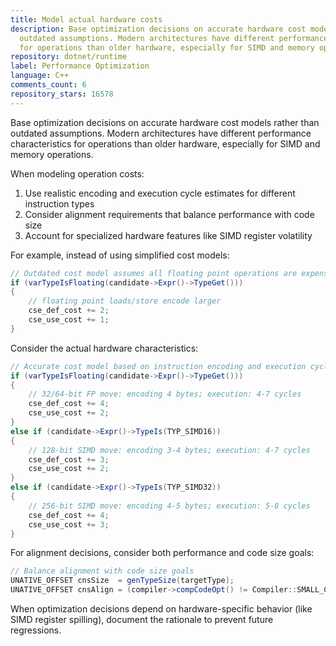 ```yaml
---
title: Model actual hardware costs
description: Base optimization decisions on accurate hardware cost models rather than
  outdated assumptions. Modern architectures have different performance characteristics
  for operations than older hardware, especially for SIMD and memory operations.
repository: dotnet/runtime
label: Performance Optimization
language: C++
comments_count: 6
repository_stars: 16578
---
```


Base optimization decisions on accurate hardware cost models rather than outdated assumptions. Modern architectures have different performance characteristics for operations than older hardware, especially for SIMD and memory operations.

When modeling operation costs:
1. Use realistic encoding and execution cycle estimates for different instruction types
2. Consider alignment requirements that balance performance with code size
3. Account for specialized hardware features like SIMD register volatility

For example, instead of using simplified cost models:

```csharp
// Outdated cost model assumes all floating point operations are expensive
if (varTypeIsFloating(candidate->Expr()->TypeGet()))
{
    // floating point loads/store encode larger
    cse_def_cost += 2;
    cse_use_cost += 1;
}
```

Consider the actual hardware characteristics:

```csharp
// Accurate cost model based on instruction encoding and execution cycles
if (varTypeIsFloating(candidate->Expr()->TypeGet()))
{
    // 32/64-bit FP move: encoding 4 bytes; execution: 4-7 cycles
    cse_def_cost += 4;
    cse_use_cost += 2;
}
else if (candidate->Expr()->TypeIs(TYP_SIMD16))
{
    // 128-bit SIMD move: encoding 3-4 bytes; execution: 4-7 cycles
    cse_def_cost += 3;
    cse_use_cost += 2;
}
else if (candidate->Expr()->TypeIs(TYP_SIMD32))
{
    // 256-bit SIMD move: encoding 4-5 bytes; execution: 5-8 cycles
    cse_def_cost += 4;
    cse_use_cost += 3;
}
```

For alignment decisions, consider both performance and code size goals:

```csharp
// Balance alignment with code size goals
UNATIVE_OFFSET cnsSize  = genTypeSize(targetType);
UNATIVE_OFFSET cnsAlign = (compiler->compCodeOpt() != Compiler::SMALL_CODE) ? cnsSize : 1;
```

When optimization decisions depend on hardware-specific behavior (like SIMD register spilling), document the rationale to prevent future regressions.
